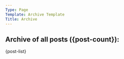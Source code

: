 ```yaml
---
Type: Page
Template: Archive Template
Title: Archive
---
```


## Archive of all posts ({post-count}):
{post-list}